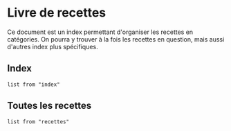 # Livre de recettes

Ce document est un index permettant d'organiser les recettes en catégories. On pourra y trouver à la fois les recettes en question, mais aussi d'autres index plus spécifiques.

## Index

```dataview
list from "index"
```


## Toutes les recettes

```dataview
list from "recettes"
```
